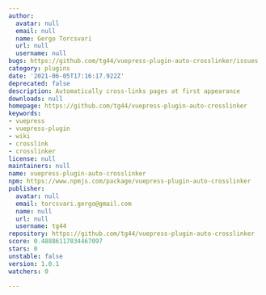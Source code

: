 ```yaml
---
author:
  avatar: null
  email: null
  name: Gergo Torcsvari
  url: null
  username: null
bugs: https://github.com/tg44/vuepress-plugin-auto-crosslinker/issues
category: plugins
date: '2021-06-05T17:16:17.922Z'
deprecated: false
description: Automatically cross-links pages at first appearance
downloads: null
homepage: https://github.com/tg44/vuepress-plugin-auto-crosslinker
keywords:
- vuepress
- vuepress-plugin
- wiki
- crosslink
- crosslinker
license: null
maintainers: null
name: vuepress-plugin-auto-crosslinker
npm: https://www.npmjs.com/package/vuepress-plugin-auto-crosslinker
publisher:
  avatar: null
  email: torcsvari.gergo@gmail.com
  name: null
  url: null
  username: tg44
repository: https://github.com/tg44/vuepress-plugin-auto-crosslinker
score: 0.48886117834467097
stars: 0
unstable: false
version: 1.0.1
watchers: 0

---
```


